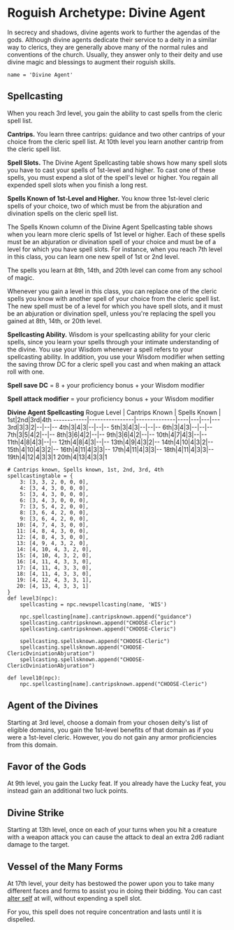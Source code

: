# Roguish Archetype: Divine Agent
In secrecy and shadows, divine agents work to further the agendas of the gods. Although divine agents dedicate their service to a deity in a similar way to clerics, they are generally above many of the normal rules and conventions of the church. Usually, they answer only to their deity and use divine magic and blessings to augment their roguish skills.

```
name = 'Divine Agent'
```

## Spellcasting
When you reach 3rd level, you gain the ability to cast spells from the cleric spell list.

**Cantrips.** You learn three cantrips: guidance and two other cantrips of your choice from the cleric spell list. At 10th level you learn another cantrip from the cleric spell list.

**Spell Slots.** The Divine Agent Spellcasting table shows how many spell slots you have to cast your spells of 1st-level and higher. To cast one of these spells, you must expend a slot of the spell's level or higher. You regain all expended spell slots when you finish a long rest.

**Spells Known of 1st-Level and Higher.** You know three 1st-level cleric spells of your choice, two of which must be from the abjuration and divination spells on the cleric spell list.

The Spells Known column of the Divine Agent Spellcasting table shows when you learn more cleric spells of 1st level or higher. Each of these spells must be an abjuration or divination spell of your choice and must be of a level for which you have spell slots. For instance, when you reach 7th level in this class, you can learn one new spell of 1st or 2nd level.

The spells you learn at 8th, 14th, and 20th level can come from any school of magic.

Whenever you gain a level in this class, you can replace one of the cleric spells you know with another spell of your choice from the cleric spell list. The new spell must be of a level for which you have spell slots, and it must be an abjuration or divination spell, unless you're replacing the spell you gained at 8th, 14th, or 20th level.

**Spellcasting Ability.** Wisdom is your spellcasting ability for your cleric spells, since you learn your spells through your intimate understanding of the divine. You use your Wisdom whenever a spell refers to your spellcasting ability. In addition, you use your Wisdom modifier when setting the saving throw DC for a cleric spell you cast and when making an attack roll with one.

**Spell save DC** = 8 + your proficiency bonus + your Wisdom modifier

**Spell attack modifier** = your proficiency bonus + your Wisdom modifier

**Divine Agent Spellcasting**
Rogue Level | Cantrips Known | Spells Known | 1st|2nd|3rd|4th
------------|----------------|--------------|----|---|---|---
3rd|3|3|2|--|--|--
4th|3|4|3|--|--|--
5th|3|4|3|--|--|--
6th|3|4|3|--|--|--
7th|3|5|4|2|--|--
8th|3|6|4|2|--|--
9th|3|6|4|2|--|--
10th|4|7|4|3|--|--
11th|4|8|4|3|--|--
12th|4|8|4|3|--|--
13th|4|9|4|3|2|--
14th|4|10|4|3|2|--
15th|4|10|4|3|2|--
16th|4|11|4|3|3|--
17th|4|11|4|3|3|--
18th|4|11|4|3|3|--
19th|4|12|4|3|3|1
20th|4|13|4|3|3|1

```
# Cantrips known, Spells known, 1st, 2nd, 3rd, 4th
spellcastingtable = {
    3: [3, 3, 2, 0, 0, 0],
    4: [3, 4, 3, 0, 0, 0],
    5: [3, 4, 3, 0, 0, 0],
    6: [3, 4, 3, 0, 0, 0],
    7: [3, 5, 4, 2, 0, 0],
    8: [3, 6, 4, 2, 0, 0],
    9: [3, 6, 4, 2, 0, 0],
   10: [4, 7, 4, 3, 0, 0],
   11: [4, 8, 4, 3, 0, 0],
   12: [4, 8, 4, 3, 0, 0],
   13: [4, 9, 4, 3, 2, 0],
   14: [4, 10, 4, 3, 2, 0],
   15: [4, 10, 4, 3, 2, 0],
   16: [4, 11, 4, 3, 3, 0],
   17: [4, 11, 4, 3, 3, 0],
   18: [4, 11, 4, 3, 3, 0],
   19: [4, 12, 4, 3, 3, 1],
   20: [4, 13, 4, 3, 3, 1]
}
def level3(npc):
    spellcasting = npc.newspellcasting(name, 'WIS')

    npc.spellcasting[name].cantripsknown.append("guidance")
    spellcasting.cantripsknown.append("CHOOSE-Cleric")
    spellcasting.cantripsknown.append("CHOOSE-Cleric")

    spellcasting.spellsknown.append("CHOOSE-Cleric")
    spellcasting.spellsknown.append("CHOOSE-ClericDviniationAbjuration")
    spellcasting.spellsknown.append("CHOOSE-ClericDviniationAbjuration")

def level10(npc):
    npc.spellcasting[name].cantripsknown.append("CHOOSE-Cleric")
```

## Agent of the Divines
Starting at 3rd level, choose a domain from your chosen deity's list of eligible domains, you gain the 1st-level benefits of that domain as if you were a 1st-level cleric. However, you do not gain any armor proficiencies from this domain.

## Favor of the Gods
At 9th level, you gain the Lucky feat. If you already have the Lucky feat, you instead gain an additional two luck points.

## Divine Strike
Starting at 13th level, once on each of your turns when you hit a creature with a weapon attack you can cause the attack to deal an extra 2d6 radiant damage to the target.

## Vessel of the Many Forms
At 17th level, your deity has bestowed the power upon you to take many different faces and forms to assist you in doing their bidding. You can cast [alter self](../../Magic/Spells/alter-self.md) at will, without expending a spell slot.

For you, this spell does not require concentration and lasts until it is dispelled.
